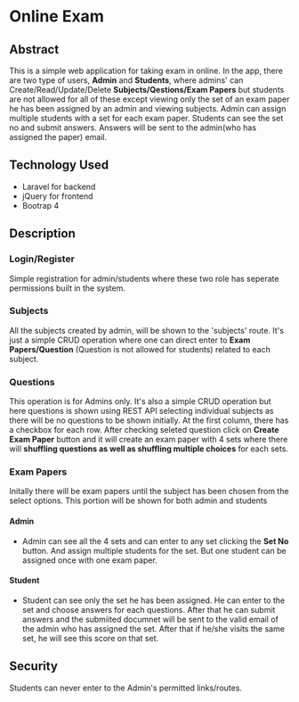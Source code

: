 # Online Exam

## Abstract

This is a simple web application for taking exam in online. In the app, there are two type of users, **Admin** and **Students**, where admins' can Create/Read/Update/Delete **Subjects/Qestions/Exam Papers** but students are not allowed for all of these except viewing only the set of an exam paper he has been assigned by an admin and viewing subjects. Admin can assign multiple students with a set for each exam paper. Students can see the set no and submit answers. Answers will be sent to the admin(who has assigned the paper) email.

## Technology Used

- Laravel for backend
- jQuery for frontend
- Bootrap 4


## Description

### Login/Register

Simple registration for admin/students where these two role has seperate permissions built in the system. 

### Subjects

All the subjects created by admin, will be shown to the 'subjects' route. It's just a simple CRUD operation where one can direct enter to **Exam Papers/Question** (Question is not allowed for students) related to each subject.

### Questions

This operation is for Admins only. It's also a simple CRUD operation but here questions is shown using REST API selecting individual subjects as there will be no questions to be shown initially. At the first column, there has a checkbox for each row. After checking seleted question click on **Create Exam Paper** button and it will create an exam paper with 4 sets where there will **shuffling questions as well as shuffling multiple choices** for each sets.

### Exam Papers

Initally there will be exam papers until the subject has been chosen from the select options. This portion will be shown for both admin and students

#### Admin
- Admin can see all the 4 sets and can enter to any set clicking the **Set No** button. And assign multiple students for the set. But one student can be assigned once with one exam paper.

#### Student
- Student can see only the set he has been assigned. He can enter to the set and choose answers for each questions. After that he can submit answers and the submiited documnet  will be sent to the valid email of the admin who has assigned the set. After that if he/she visits the same set, he will see this score on that set.


## Security

Students can never enter to the Admin's permitted links/routes. 

